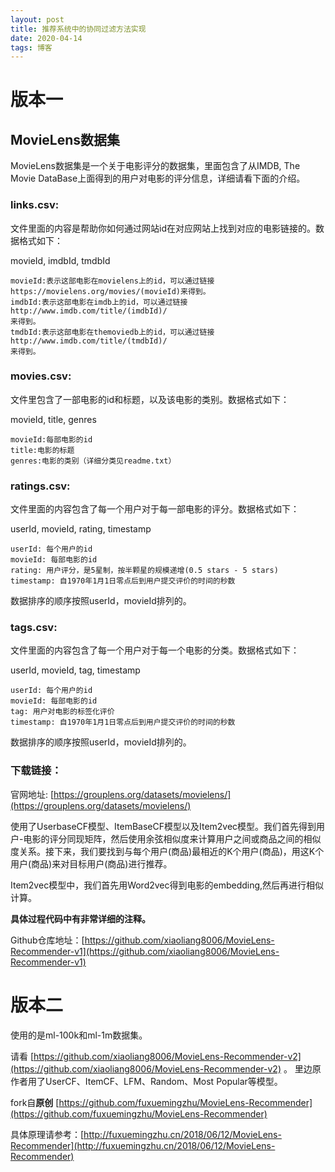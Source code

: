 ```yaml
---
layout: post
title: 推荐系统中的协同过滤方法实现
date: 2020-04-14
tags: 博客
---
```


# 版本一

## MovieLens数据集

MovieLens数据集是一个关于电影评分的数据集，里面包含了从IMDB, The Movie DataBase上面得到的用户对电影的评分信息，详细请看下面的介绍。

### links.csv:

文件里面的内容是帮助你如何通过网站id在对应网站上找到对应的电影链接的。数据格式如下：

movieId, imdbId, tmdbId

	movieId:表示这部电影在movielens上的id，可以通过链接https://movielens.org/movies/(movieId)来得到。
	imdbId:表示这部电影在imdb上的id，可以通过链接http://www.imdb.com/title/(imdbId)/
	来得到。
	tmdbId:表示这部电影在themoviedb上的id，可以通过链接http://www.imdb.com/title/(tmdbId)/
	来得到。


### movies.csv:

文件里包含了一部电影的id和标题，以及该电影的类别。数据格式如下：

movieId, title, genres

	movieId:每部电影的id
	title:电影的标题
	genres:电影的类别（详细分类见readme.txt）

### ratings.csv:

文件里面的内容包含了每一个用户对于每一部电影的评分。数据格式如下：

userId, movieId, rating, timestamp

	userId: 每个用户的id
	movieId: 每部电影的id
	rating: 用户评分，是5星制，按半颗星的规模递增(0.5 stars - 5 stars)
	timestamp: 自1970年1月1日零点后到用户提交评价的时间的秒数

数据排序的顺序按照userId，movieId排列的。

### tags.csv:
文件里面的内容包含了每一个用户对于每一个电影的分类。数据格式如下：

userId, movieId, tag, timestamp

	userId: 每个用户的id
	movieId: 每部电影的id
	tag: 用户对电影的标签化评价
	timestamp: 自1970年1月1日零点后到用户提交评价的时间的秒数

数据排序的顺序按照userId，movieId排列的。

### 下载链接：
官网地址: [https://grouplens.org/datasets/movielens/](https://grouplens.org/datasets/movielens/)


使用了UserbaseCF模型、ItemBaseCF模型以及Item2vec模型。我们首先得到用户-电影的评分同现矩阵，然后使用余弦相似度来计算用户之间或商品之间的相似度关系。接下来，我们要找到与每个用户(商品)最相近的K个用户(商品)，用这K个用户(商品)来对目标用户(商品)进行推荐。

Item2vec模型中，我们首先用Word2vec得到电影的embedding,然后再进行相似计算。

**具体过程代码中有非常详细的注释。**

Github仓库地址：[https://github.com/xiaoliang8006/MovieLens-Recommender-v1](https://github.com/xiaoliang8006/MovieLens-Recommender-v1)

# 版本二

使用的是ml-100k和ml-1m数据集。

请看 [https://github.com/xiaoliang8006/MovieLens-Recommender-v2](https://github.com/xiaoliang8006/MovieLens-Recommender-v2) 。 里边原作者用了UserCF、ItemCF、LFM、Random、Most Popular等模型。

fork自**原创** [https://github.com/fuxuemingzhu/MovieLens-Recommender](https://github.com/fuxuemingzhu/MovieLens-Recommender)

具体原理请参考：[http://fuxuemingzhu.cn/2018/06/12/MovieLens-Recommender](http://fuxuemingzhu.cn/2018/06/12/MovieLens-Recommender)